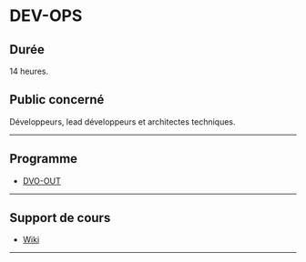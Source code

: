 # DEV-OPS

## Durée

14 heures.

## Public concerné

Développeurs, lead développeurs et architectes techniques.

___

## Programme

* [DVO-OUT](./DVO-OUT.pdf)

___

## Support de cours

* [Wiki](https://github.com/POEC-20-05/DEV-OPS/wiki)

___